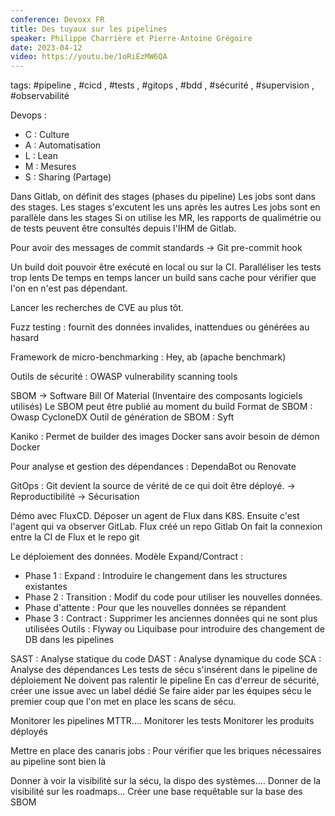```yaml
---
conference: Devoxx FR
title: Des tuyaux sur les pipelines
speaker: Philippe Charrière et Pierre-Antoine Grégoire 
date: 2023-04-12
video: https://youtu.be/1oRiEzMW6QA
---
```

tags: #pipeline , #cicd , #tests , #gitops , #bdd , #sécurité , #supervision , #observabilité 

Devops : 
- C : Culture
- A : Automatisation
- L : Lean
- M : Mesures
-  S : Sharing (Partage)

Dans Gitlab, on définit des stages (phases du pipeline)
Les jobs sont dans des stages.
Les stages s'excutent les uns après les autres
Les jobs sont en parallèle dans les stages
Si on utilise les MR, les rapports de qualimétrie ou de tests peuvent être consultés depuis l'IHM de Gitlab.

Pour avoir des messages de commit standards -> Git pre-commit hook

Un build doit pouvoir être exécuté en local ou sur la CI.
Paralléliser les tests trop lents
De temps en temps lancer un build sans cache pour vérifier que l'on en n'est pas dépendant.

Lancer les recherches de CVE au plus tôt.

Fuzz testing : fournit des données invalides, inattendues ou générées au hasard

Framework de micro-benchmarking : Hey, ab (apache benchmark)

Outils de sécurité : OWASP vulnerability scanning tools

SBOM -> Software Bill Of Material (Inventaire des composants logiciels utilisés)
Le SBOM peut être publié au moment du build
Format de SBOM : Owasp CycloneDX
Outil de génération de SBOM : Syft

Kaniko : Permet de builder des images Docker sans avoir besoin de démon Docker

Pour analyse et gestion des dépendances : DependaBot ou Renovate

GitOps : Git devient la source de vérité de ce qui doit être déployé.
-> Reproductibilité
-> Sécurisation

Démo avec FluxCD.
Déposer un agent de Flux dans K8S. Ensuite c'est l'agent qui va observer GitLab.
Flux créé un repo Gitlab
On fait la connexion entre la CI de Flux et le repo git

Le déploiement des données.
Modèle Expand/Contract :
- Phase 1 : Expand : Introduire le changement dans les structures existantes
- Phase 2 : Transition : Modif du code pour utiliser les nouvelles données.
- Phase d'attente : Pour que les nouvelles données se répandent
- Phase 3 : Contract : Supprimer les anciennes données qui ne sont plus utilisées
Outils : Flyway ou Liquibase pour introduire des changement de DB dans les pipelines

SAST : Analyse statique du code
DAST : Analyse dynamique du code
SCA : Analyse des dépendances
Les tests de sécu s'insérent dans le pipeline de déploiement
Ne doivent pas ralentir le pipeline
En cas d'erreur de sécurité, créer une issue avec un label dédié
Se faire aider par les équipes sécu le premier coup que l'on met en place les scans de sécu.

Monitorer les pipelines
MTTR....
Monitorer les tests
Monitorer les produits déployés

Mettre en place des canaris jobs : Pour vérifier que les briques nécessaires au pipeline sont bien là

Donner à voir la visibilité sur la sécu, la dispo des systèmes....
Donner de la visibilité sur les roadmaps...
Créer une base requêtable sur la base des SBOM



